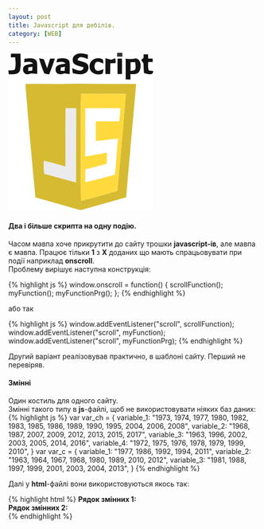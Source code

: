 ```yaml
---
layout: post
title: Javascript для дебілів.
category: [WEB]
---
```


![atom logo](/assets/media/js.svg?style=head)  

#### Два і більше скрипта на одну подію.
Часом мавпа хоче прикрутити до сайту трошки **javascript-ів**, але мавпа є мавпа. Працює тільки **1** з **Х** доданих що мають спрацьовувати при події наприклад **onscroll**. <!--more-->  
Проблему вирішує наступна конструкція:

{% highlight js %}
window.onscroll = function() {
    scrollFunction();
    myFunction();
    myFunctionPrg();
};
{% endhighlight %}

або так

{% highlight js %}
window.addEventListener("scroll", scrollFunction);
window.addEventListener("scroll", myFunction);
window.addEventListener("scroll", myFunctionPrg);
{% endhighlight %}

Другий варіант реалізовував практично, в шаблоні сайту. Перший не перевіряв.

#### Змінні
Один костиль для одного сайту.  
Змінні такого типу в **js**-файлі, щоб не використовувати ніяких баз даних:
{% highlight js %}
var var_ch = {
	variable_1: "1973, 1974, 1977, 1980, 1982, 1983, 1985, 1986, 1989, 1990, 1995, 2004, 2006, 2008",
	variable_2: "1968, 1987, 2007, 2009, 2012, 2013, 2015, 2017",
	variable_3: "1963, 1996, 2002, 2003, 2005, 2014, 2016",
	variable_4: "1972, 1975, 1976, 1978, 1979, 1999, 2010",
}
var var_c = {
	variable_1: "1977, 1986, 1992, 1994, 2011",
	variable_2: "1963, 1964, 1967, 1968, 1980, 1989, 2010, 2012",
	variable_3: "1981, 1988, 1997, 1999, 2001, 2003, 2004, 2013",
}
{% endhighlight %}

Далі у **html**-файлі вони використовуються якось так:

{% highlight html %}
<b>Рядок змінних 1:</b> <script type="text/javascript">document.writeln(var_ch.variable_1)</script><br>
<b>Рядок змінних 2:</b> <script type="text/javascript">document.writeln(var_c.variable_1)</script><br>
{% endhighlight %}
